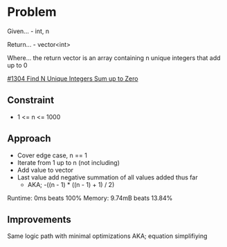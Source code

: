
# Problem
Given...
    - int, n

Return...
    - vector\<int>

Where...
the return vector is an array containing n unique integers that add up to 0

[\#1304 Find N Unique Integers Sum up to Zero](https://leetcode.com/problems/find-n-unique-integers-sum-up-to-zero/description/?envType=daily-question&envId=2025-09-07)

## Constraint
- 1 <= n <= 1000

## Approach
- Cover edge case, n == 1
- Iterate from 1 up to n \(not including)
- Add value to vector
- Last value add negative summation of all values added thus far
    - AKA; -\(\(n - 1) * \(\(n - 1) + 1) / 2)

Runtime:
0ms beats 100%
Memory:
9.74mB beats 13.84%

## Improvements
Same logic path with minimal optimizations AKA; equation simplifiying
